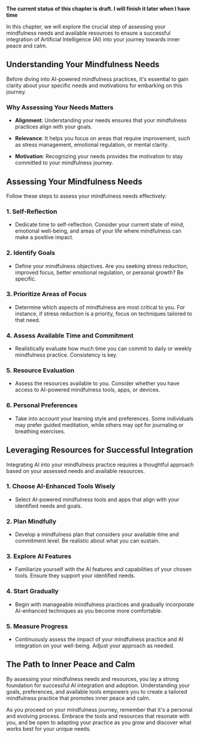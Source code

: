 **The current status of this chapter is draft. I will finish it later when I have time**

In this chapter, we will explore the crucial step of assessing your mindfulness needs and available resources to ensure a successful integration of Artificial Intelligence (AI) into your journey towards inner peace and calm.

Understanding Your Mindfulness Needs
------------------------------------

Before diving into AI-powered mindfulness practices, it's essential to gain clarity about your specific needs and motivations for embarking on this journey.

### **Why Assessing Your Needs Matters**

* **Alignment**: Understanding your needs ensures that your mindfulness practices align with your goals.

* **Relevance**: It helps you focus on areas that require improvement, such as stress management, emotional regulation, or mental clarity.

* **Motivation**: Recognizing your needs provides the motivation to stay committed to your mindfulness journey.

Assessing Your Mindfulness Needs
--------------------------------

Follow these steps to assess your mindfulness needs effectively:

### 1. **Self-Reflection**

* Dedicate time to self-reflection. Consider your current state of mind, emotional well-being, and areas of your life where mindfulness can make a positive impact.

### 2. **Identify Goals**

* Define your mindfulness objectives. Are you seeking stress reduction, improved focus, better emotional regulation, or personal growth? Be specific.

### 3. **Prioritize Areas of Focus**

* Determine which aspects of mindfulness are most critical to you. For instance, if stress reduction is a priority, focus on techniques tailored to that need.

### 4. **Assess Available Time and Commitment**

* Realistically evaluate how much time you can commit to daily or weekly mindfulness practice. Consistency is key.

### 5. **Resource Evaluation**

* Assess the resources available to you. Consider whether you have access to AI-powered mindfulness tools, apps, or devices.

### 6. **Personal Preferences**

* Take into account your learning style and preferences. Some individuals may prefer guided meditation, while others may opt for journaling or breathing exercises.

Leveraging Resources for Successful Integration
-----------------------------------------------

Integrating AI into your mindfulness practice requires a thoughtful approach based on your assessed needs and available resources.

### 1. **Choose AI-Enhanced Tools Wisely**

* Select AI-powered mindfulness tools and apps that align with your identified needs and goals.

### 2. **Plan Mindfully**

* Develop a mindfulness plan that considers your available time and commitment level. Be realistic about what you can sustain.

### 3. **Explore AI Features**

* Familiarize yourself with the AI features and capabilities of your chosen tools. Ensure they support your identified needs.

### 4. **Start Gradually**

* Begin with manageable mindfulness practices and gradually incorporate AI-enhanced techniques as you become more comfortable.

### 5. **Measure Progress**

* Continuously assess the impact of your mindfulness practice and AI integration on your well-being. Adjust your approach as needed.

The Path to Inner Peace and Calm
--------------------------------

By assessing your mindfulness needs and resources, you lay a strong foundation for successful AI integration and adoption. Understanding your goals, preferences, and available tools empowers you to create a tailored mindfulness practice that promotes inner peace and calm.

As you proceed on your mindfulness journey, remember that it's a personal and evolving process. Embrace the tools and resources that resonate with you, and be open to adapting your practice as you grow and discover what works best for your unique needs.
